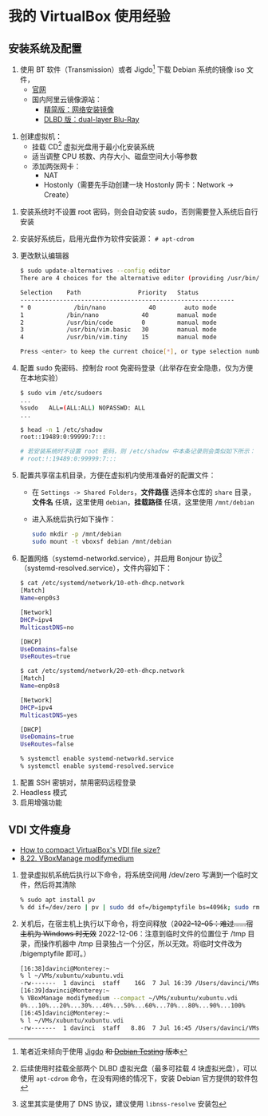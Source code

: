 # 我的 VirtualBox 使用经验

## 安装系统及配置

1. 使用 BT 软件（Transmission）或者 Jigdo[^jigdo] 下载 Debian 系统的镜像 iso 文件，
    - [官网](https://www.debian.org/CD/jigdo-cd/)
    - 国内阿里云镜像源站：
        - [精简版：网络安装镜像](https://mirrors.aliyun.com/debian-cd/current/amd64/jigdo-cd/)
        - [DLBD 版：dual-layer Blu-Ray](https://mirrors.aliyun.com/debian-cd/current/amd64/jigdo-dlbd)

[^jigdo]:笔者近来倾向于使用 [Jigdo](http://atterer.org/jigdo/) ~~和 [Debian Testing](https://mirrors.ustc.edu.cn/debian-cdimage/weekly-builds/amd64/jigdo-dlbd/) 版本~~

1. 创建虚拟机：
    - 挂载 CD[^iso] 虚拟光盘用于最小化安装系统
    - 适当调整 CPU 核数、内存大小、磁盘空间大小等参数
    - 添加两张网卡：
        - NAT
        - Hostonly（需要先手动创建一块 Hostonly 网卡：Network -> Create）

[^iso]: 后续使用时挂载全部两个 DLBD 虚拟光盘（最多可挂载 4 块虚拟光盘），可以使用 `apt-cdrom` 命令，在没有网络的情况下，安装 Debian 官方提供的软件包

<!-- ![virtualbox](../images/virtualbox.png) -->

1. 安装系统时不设置 root 密码，则会自动安装 sudo，否则需要登入系统后自行安装

1. 安装好系统后，启用光盘作为软件安装源： `# apt-cdrom`

1. 更改默认编辑器

    ```bash
    $ sudo update-alternatives --config editor 
    There are 4 choices for the alternative editor (providing /usr/bin/editor).

    Selection    Path                Priority   Status
    ------------------------------------------------------------
    * 0            /bin/nano            40        auto mode
    1            /bin/nano            40        manual mode
    2            /usr/bin/code        0         manual mode
    3            /usr/bin/vim.basic   30        manual mode
    4            /usr/bin/vim.tiny    15        manual mode

    Press <enter> to keep the current choice[*], or type selection number: 
    ```

1. 配置 sudo 免密码、控制台 root 免密码登录（此举存在安全隐患，仅为方便在本地实验）

    ```bash
    $ sudo vim /etc/sudoers
    ...
    %sudo   ALL=(ALL:ALL) NOPASSWD: ALL
    ...

    $ head -n 1 /etc/shadow
    root::19489:0:99999:7:::

    # 若安装系统时不设置 root 密码，则 /etc/shadow 中本条记录则会类似如下所示：
    # root:!:19489:0:99999:7:::

    ```

1. 配置共享宿主机目录，方便在虚拟机内使用准备好的配置文件：
    - 在 `Settings -> Shared Folders`，**文件路径** 选择本仓库的 `share` 目录，**文件名** 任填，这里使用 `debian`，**挂载路径** 任填，这里使用 `/mnt/debian`
    - 进入系统后执行如下操作：

        ```bash
        sudo mkdir -p /mnt/debian
        sudo mount -t vboxsf debian /mnt/debian
        ```

1. 配置网络（systemd-networkd.service），并启用 Bonjour 协议[^dns]（systemd-resolved.service），文件内容如下：

    ```bash
    $ cat /etc/systemd/network/10-eth-dhcp.network
    [Match]
    Name=enp0s3

    [Network]
    DHCP=ipv4
    MulticastDNS=no

    [DHCP]
    UseDomains=false
    UseRoutes=true

    $ cat /etc/systemd/network/20-eth-dhcp.network
    [Match]
    Name=enp0s8

    [Network]
    DHCP=ipv4
    MulticastDNS=yes

    [DHCP]
    UseDomains=true
    UseRoutes=false
    
    % systemctl enable systemd-networkd.service
    % systemctl enable systemd-resolved.service
    ```

[^dns]: 这里其实是使用了 DNS 协议，建议使用 `libnss-resolve` 安装包

1. 配置 SSH 密钥对，禁用密码远程登录
1. Headless 模式
1. 启用增强功能

## VDI 文件瘦身

- [How to compact VirtualBox's VDI file size?](https://superuser.com/questions/529149/how-to-compact-virtualboxs-vdi-file-size)
- [8.22. VBoxManage modifymedium](https://www.virtualbox.org/manual/ch08.html#vboxmanage-modifyvdi)

1. 登录虚拟机系统后执行以下命令，将系统空间用 /dev/zero 写满到一个临时文件，然后将其清除

    ```bash
    % sudo apt install pv
    % dd if=/dev/zero | pv | sudo dd of=/bigemptyfile bs=4096k; sudo rm -fv /bigemptyfile
    ```

2. 关机后，在宿主机上执行以下命令，将空间释放（~~2022-12-05：难过……宿主机为 Windows 时无效~~ 2022-12-06：注意到临时文件的位置位于 /tmp 目录，而操作机器中 /tmp 目录独占一个分区，所以无效。将临时文件改为 /bigemptyfile 即可。）

    ```zsh
    [16:38]davinci@Monterey:~
    % l ~/VMs/xubuntu/xubuntu.vdi
    -rw-------  1 davinci  staff    16G  7 Jul 16:39 /Users/davinci/VMs/xubuntu/xubuntu.vdi
    [16:39]davinci@Monterey:~
    % VBoxManage modifymedium --compact ~/VMs/xubuntu/xubuntu.vdi
    0%...10%...20%...30%...40%...50%...60%...70%...80%...90%...100%
    [16:45]davinci@Monterey:~
    % l ~/VMs/xubuntu/xubuntu.vdi
    -rw-------  1 davinci  staff   8.8G  7 Jul 16:45 /Users/davinci/VMs/xubuntu/xubuntu.vdi
    ```
